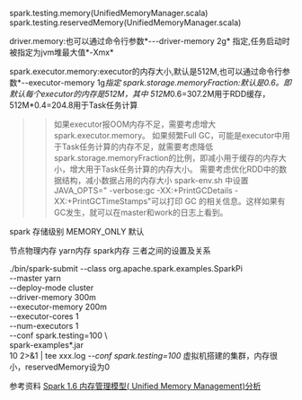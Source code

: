              
spark.testing.memory(UnifiedMemoryManager.scala)
spark.testing.reservedMemory(UnifiedMemoryManager.scala)

driver.memory:也可以通过命令行参数*---driver-memory 2g* 指定,任务启动时被指定为jvm堆最大值*-Xmx*


spark.executor.memory:executor的内存大小,默认是512M,也可以通过命令行参数*--executor-memory  1g*指定
spark.storage.memoryFraction:默认是0.6。即默认每个executor的内存是512M，其中 512M*0.6=307.2M用于RDD缓存，  512M*0.4=204.8用于Task任务计算
>>如果executor报OOM内存不足，需要考虑增大spark.executor.memory。
如果频繁Full GC，可能是executor中用于Task任务计算的内存不足，就需要考虑降低spark.storage.memoryFraction的比例，即减小用于缓存的内存大小，增大用于Task任务计算的内存大小。
需要考虑优化RDD中的数据结构，减小数据占用的内存大小
>>spark-env.sh 中设置 JAVA_OPTS=" -verbose:gc -XX:+PrintGCDetails -XX:+PrintGCTimeStamps"可以打印 GC 的相关信息。这样如果有GC发生，就可以在master和work的日志上看到。

spark 存储级别
MEMORY_ONLY   默认

节点物理内存
yarn内存
spark内存
三者之间的设置及关系




./bin/spark-submit --class org.apache.spark.examples.SparkPi \
    --master yarn \
    --deploy-mode cluster \
    --driver-memory 300m \
    --executor-memory 200m \
    --executor-cores 1 \
   --num-executors 1 \
   --conf spark.testing=100 \    
    spark-examples*.jar \
    10 2>&1 | tee xxx.log
*--conf spark.testing=100*  虚拟机搭建的集群，内存很小，reservedMemory设为0

参考资料
[Spark 1.6 内存管理模型( Unified Memory Management)分析](http://www.jianshu.com/p/b250797b452a)